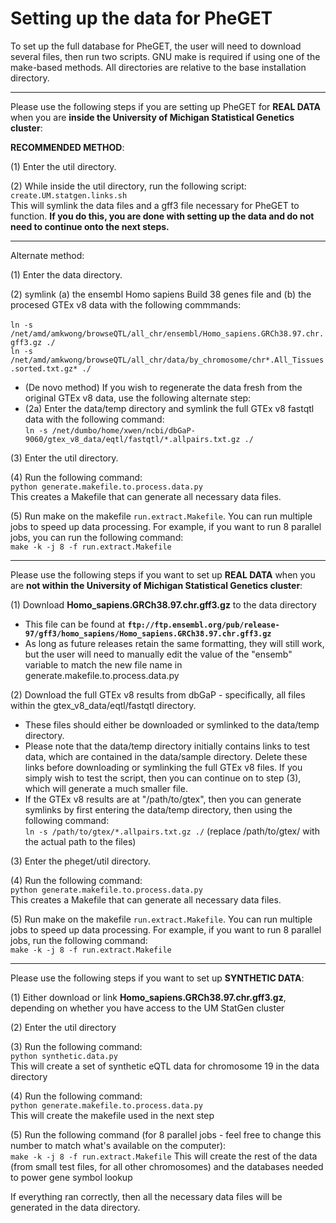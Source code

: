 # Setting up the data for PheGET

To set up the full database for PheGET, the user will need to download several files, then run two scripts. GNU make is required if using one of the make-based methods. All directories are relative to the base installation directory.

---

Please use the following steps if you are setting up PheGET for **REAL DATA** when you are **inside the University of Michigan Statistical Genetics cluster**:

**RECOMMENDED METHOD**:

(1) Enter the util directory. 

(2) While inside the util directory, run the following script:  <br>
`create.UM.statgen.links.sh`  <br>
This will symlink the data files and a gff3 file necessary for PheGET to function. **If you do this, you are done with setting up the data and do not need to continue onto the next steps.**

---

Alternate method:

(1) Enter the data directory.

(2) symlink (a) the ensembl Homo sapiens Build 38 genes file and (b) the procesed GTEx v8 data with the following commmands:  
<br>
`ln -s /net/amd/amkwong/browseQTL/all_chr/ensembl/Homo_sapiens.GRCh38.97.chr.gff3.gz ./`  <br>
`ln -s /net/amd/amkwong/browseQTL/all_chr/data/by_chromosome/chr*.All_Tissues.sorted.txt.gz* ./`  <br>

- (De novo method) If you wish to regenerate the data fresh from the original GTEx v8 data, use the following alternate step:
- (2a) Enter the data/temp directory and symlink the full GTEx v8 fastqtl data with the following command:  <br>
`ln -s /net/dumbo/home/xwen/ncbi/dbGaP-9060/gtex_v8_data/eqtl/fastqtl/*.allpairs.txt.gz ./`  <br>

(3) Enter the util directory. 

(4) Run the following command:  
`python generate.makefile.to.process.data.py`  
This creates a Makefile that can generate all necessary data files.

(5) Run make on the makefile `run.extract.Makefile`. You can run multiple jobs to speed up data processing. For example, if you want to run 8 parallel jobs, you can run the following command:  <br>
`make -k -j 8 -f run.extract.Makefile`

---

Please use the following steps if you want to set up **REAL DATA** when you are **not within the University of Michigan Statistical Genetics cluster**:

(1) Download **Homo_sapiens.GRCh38.97.chr.gff3.gz** to the data directory
- This file can be found at 
**`ftp://ftp.ensembl.org/pub/release-97/gff3/homo_sapiens/Homo_sapiens.GRCh38.97.chr.gff3.gz`**
- As long as future releases retain the same formatting, they will still work, but the user will need to manually edit the value of the "ensemb" variable to match the new file name in generate.makefile.to.process.data.py
 
(2) Download the full GTEx v8 results from dbGaP - specifically, all files within the gtex_v8_data/eqtl/fastqtl directory.
- These files should either be downloaded or symlinked to the data/temp directory. 
- Please note that the data/temp directory initially contains links to test data, which are contained in the data/sample directory. Delete these links before downloading or symlinking the full GTEx v8 files. If you simply wish to test the script, then you can continue on to step (3), which will generate a much smaller file.
- If the GTEx v8 results are at "/path/to/gtex", then you can generate symlinks by first entering the data/temp directory, then using the following command:  <br>
`ln -s /path/to/gtex/*.allpairs.txt.gz ./`
(replace /path/to/gtex/ with the actual path to the files)

(3) Enter the pheget/util directory.

(4) Run the following command:  <br>
`python generate.makefile.to.process.data.py`  <br>
This creates a Makefile that can generate all necessary data files.

(5) Run make on the makefile `run.extract.Makefile`. You can run multiple jobs to speed up data processing. For example, if you want to run 8 parallel jobs, run the following command:  <br>
`make -k -j 8 -f run.extract.Makefile`

---

Please use the following steps if you want to set up **SYNTHETIC DATA**:

(1) Either download or link **Homo_sapiens.GRCh38.97.chr.gff3.gz**, depending on whether you have access to the UM StatGen cluster

(2) Enter the util directory

(3) Run the following command:  <br>
`python synthetic.data.py` <br>
This will create a set of synthetic eQTL data for chromosome 19 in the data directory

(4) Run the following command:  <br> 
`python generate.makefile.to.process.data.py`  <br>
This will create the makefile used in the next step

(5) Run the following command (for 8 parallel jobs - feel free to change this number to match what's available on the computer):  <br>
`make -k -j 8 -f run.extract.Makefile`
This will create the rest of the data (from small test files, for all other chromosomes) and the databases needed to power gene symbol lookup


If everything ran correctly, then all the necessary data files will be generated in the data directory.
